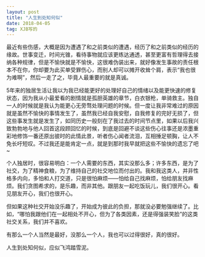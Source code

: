 ```yaml
---
layout: post
title: "人生到处知何似"
date: 2018-04-05  
tag: XJB写的
---
```


最近有些伤感，大概是因为遭遇了和之前类似的遭遇，经历了和之前类似的经历的缘故。世事变迁，时间光锥，看待事物就应该更练达通透，甚至更富有哲理得去接纳各种规律，但是不愉快就是不愉快，这很难伪装出来，就好像发生事故的责任根本不在你，你却要为此买单受罪伤心，而别人却可以摊开收耸个肩，表示“我也很为难啊”，然后一走了之，毕竟人最重要的就是真诚。

5年来的独居生活让我以为我已经能更好的处理好自己的情绪以及能更快速的修复状态，因为我从小最爱看的剧情就是孤胆英雄的章节，白衣银枪，单骑救主。独自一人的时候就是我认为能更心无旁骛处理问题的时候。但一度让我非常难过的原因就是虽然不愉快的事情发生了，虽然我已经自我安慰，自我修复的完好无损了，但这些事发生就是发生了，如同历史一般刻在了我过去的时间节点里，如果以后我兴致勃勃地与他人回首这段顾回忆的时候，到底是回避不谈这些伤心往事还是浓墨重彩地修饰一番还原出彼时的此情此景，听者伤心闻者流泪，互相捶足顿胸，让人不免长吁短叹。不过我还是能肯定一点，就是到那时我早就把这些不愉快的遗忘了吧~

个人独居时，很容易明白：一个人需要的东西，其实没那么多；许多东西，是为了社交，为了精神食粮，为了维持自己的社交地位而付出的。我和我这类人，并非性格多内向，多怕和人打交道，只是很怕麻烦——怕给自己找麻烦，怕给朋友找麻烦。我们贪图希求的，是乐趣，而非其他。跟朋友一起吃饭玩儿，我们很开心。看见朋友开心，我们也很开心。

但如果这种社交开始没乐趣了，开始成为彼此的负担，那就没必要勉强继续了。比如，“哪怕我跟他们在一起相处不开心，但为了各类因素，还是得强装笑脸”的这类社交关系，我们并不喜欢。

有那么一个人当然是最好，没那么一个人，我也可以过得很好，真的很好。

人生到处知何似，应似飞鸿踏雪泥。
